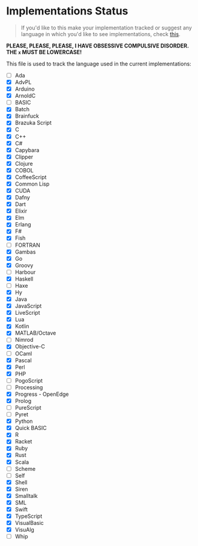 # Implementations Status

> If you'd like to this make your implementation tracked or suggest
any language in which you'd like to see implementations, check [this](CONTRIBUTING.md).

**PLEASE, PLEASE, PLEASE, I HAVE OBSESSIVE COMPULSIVE DISORDER.**
**THE `x` MUST BE LOWERCASE!**

This file is used to track the language used in the current implementations:

- [ ] Ada
- [x] AdvPL
- [x] Arduino
- [x] ArnoldC
- [ ] BASIC
- [x] Batch
- [x] Brainfuck
- [x] Brazuka Script
- [x] C
- [x] C++
- [x] C#
- [x] Capybara
- [x] Clipper
- [x] Clojure
- [x] COBOL
- [x] CoffeeScript
- [x] Common Lisp
- [x] CUDA
- [x] Dafny
- [x] Dart
- [x] Elixir
- [x] Elm
- [x] Erlang
- [x] F#
- [x] Fish
- [ ] FORTRAN
- [x] Gambas
- [x] Go
- [x] Groovy
- [ ] Harbour
- [x] Haskell
- [ ] Haxe
- [x] Hy
- [x] Java
- [x] JavaScript
- [x] LiveScript
- [x] Lua
- [x] Kotlin
- [x] MATLAB/Octave
- [ ] Nimrod
- [x] Objective-C
- [ ] OCaml
- [x] Pascal
- [x] Perl
- [x] PHP
- [ ] PogoScript
- [ ] Processing
- [x] Progress - OpenEdge
- [x] Prolog
- [ ] PureScript
- [ ] Pyret
- [x] Python
- [x] Quick BASIC
- [x] R
- [x] Racket
- [x] Ruby
- [x] Rust
- [x] Scala
- [ ] Scheme
- [ ] Self
- [x] Shell
- [x] Siren
- [x] Smalltalk
- [x] SML
- [x] Swift
- [x] TypeScript
- [x] VisualBasic
- [x] VisuAlg
- [ ] Whip
